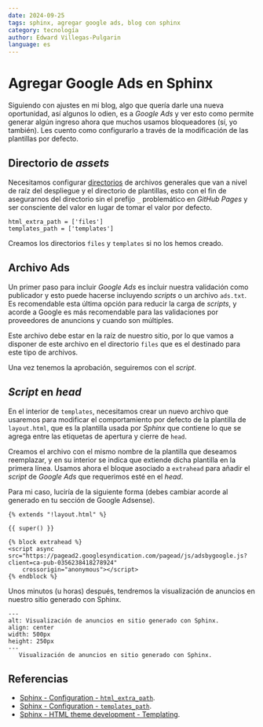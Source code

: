 ```yaml
---
date: 2024-09-25
tags: sphinx, agregar google ads, blog con sphinx
category: tecnología
author: Edward Villegas-Pulgarin
language: es
---
```


# Agregar Google Ads en Sphinx

Siguiendo con ajustes en mi blog, algo que quería darle una nueva oportunidad,
así algunos lo odien, es a _Google Ads_ y ver esto como permite generar algún
ingreso ahora que muchos usamos bloqueadores (sí, yo también). Les cuento como
configurarlo a través de la modificación de las plantillas por defecto.

## Directorio de _assets_

Necesitamos configurar [directorios](#sphinx-dir-setup) de archivos generales
que van a nivel de raíz del despliegue y el directorio de plantillas, esto con
el fin de asegurarnos del directorio sin el prefijo `_` problemático en _GitHub
Pages_ y ser consciente del valor en lugar de tomar el valor por defecto.

```{code} python
html_extra_path = ['files']
templates_path = ['templates']
```

Creamos los directorios `files` y `templates` si no los hemos creado.

## Archivo Ads

Un primer paso para incluir _Google Ads_ es incluir nuestra validación como
publicador y esto puede hacerse incluyendo _scripts_ o un archivo `ads.txt`. Es
recomendable esta última opción para reducir la carga de _scripts_, y acorde a
Google es más recomendable para las validaciones por proveedores de anuncions y
cuando son múltiples.

Este archivo debe estar en la raíz de nuestro sitio, por lo que vamos a disponer
de este archivo en el directorio `files` que es el destinado para este tipo de
archivos.

Una vez tenemos la aprobación, seguiremos con el _script_.

## _Script_ en _head_

En el interior de `templates`, necesitamos crear un nuevo archivo que usaremos
para modificar el comportamiento por defecto de la plantilla de `layout.html`,
que es la plantilla usada por _Sphinx_ que contiene lo que se agrega entre las
etiquetas de apertura y cierre de `head`.

Creamos el archivo con el mismo nombre de la plantilla que deseamos reemplazar,
y en su interior se indica que extiende dicha plantilla en la primera línea.
Usamos ahora el bloque asociado a `extrahead` para añadir el _script_ de _Google
Ads_ que requerimos esté en el _head_.

Para mi caso, luciría de la siguiente forma (debes cambiar acorde al generado en
tu sección de Google Adsense).

```{code} html
{% extends "!layout.html" %}

{{ super() }}

{% block extrahead %}
<script async src="https://pagead2.googlesyndication.com/pagead/js/adsbygoogle.js?client=ca-pub-0356238418278924"
    crossorigin="anonymous"></script>
{% endblock %}
```

Unos minutos (u horas) después, tendremos la visualización de anuncios en
nuestro sitio generado con Sphinx.

```{figure} /images/agregar-google-ads-en-sphinx/ads-en-sphinx.png
---
alt: Visualización de anuncios en sitio generado con Sphinx.
align: center
width: 500px
height: 250px
---
   Visualización de anuncios en sitio generado con Sphinx.
```

## Referencias

- [Sphinx - Configuration - `html_extra_path`](https://www.sphinx-doc.org/en/master/usage/configuration.html#confval-html_extra_path).
- [Sphinx - Configuration - `templates_path`](https://www.sphinx-doc.org/en/master/usage/configuration.html#confval-templates_path).
- [Sphinx - HTML theme development - Templating](https://www.sphinx-doc.org/en/master/development/html_themes/templating.html).
